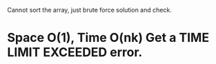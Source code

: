 

Cannot sort the array,  just brute force solution and check.                

Space O(1),   Time O(nk)          Get a TIME LIMIT EXCEEDED error.
==================================================